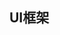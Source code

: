 <!--
 * @Description: 
 * @Version: Beta1.0
 * @Author: 【B站&公众号】Rong姐姐好可爱
 * @Date: 2022-04-10 22:40:15
 * @LastEditors: 【B站&公众号】Rong姐姐好可爱
 * @LastEditTime: 2022-04-10 22:40:15
-->


## UI框架